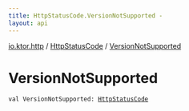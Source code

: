 ```yaml
---
title: HttpStatusCode.VersionNotSupported - 
layout: api
---
```


<div class='api-docs-breadcrumbs'><a href="../index.html">io.ktor.http</a> / <a href="index.html">HttpStatusCode</a> / <a href="./-version-not-supported.html">VersionNotSupported</a></div>

# VersionNotSupported

<div class="signature"><code><span class="keyword">val </span><span class="identifier">VersionNotSupported</span><span class="symbol">: </span><a href="index.html"><span class="identifier">HttpStatusCode</span></a></code></div>
